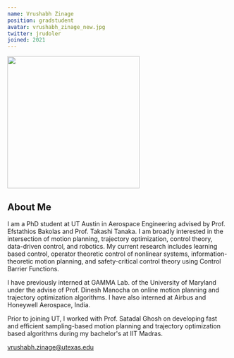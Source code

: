 ```yaml
---
name: Vrushabh Zinage
position: gradstudent
avatar: vrushabh_zinage_new.jpg
twitter: jrudoler
joined: 2021
---
```


<img width="300" src="{{site.baseurl}}/images/people/{{page.avatar}}" data-action="zoom">

## About Me
I am a PhD student at UT Austin in Aerospace Engineering advised by Prof. Efstathios Bakolas and Prof. Takashi Tanaka. I am broadly interested in the intersection of motion planning, trajectory optimization, control theory, data-driven control, and robotics. My current research includes learning based control, operator theoretic control of nonlinear systems, information-theoretic motion planning, and safety-critical control theory using Control Barrier Functions.

I have previously interned at GAMMA Lab. of the University of Maryland under the advise of Prof. Dinesh Manocha on online motion planning and trajectory optimization algorithms. I have also interned at Airbus and Honeywell Aerospace, India.

Prior to joining UT, I worked with Prof. Satadal Ghosh on developing fast and efficient sampling-based motion planning and trajectory optimization based algorithms during my bachelor's at IIT Madras.

<!-- ## My interests
Broadly interested in data, machine learning, and brains. I've done a lot of work with EEG and human memory in the past. Right now I'm excited about:
* Methods for rigorous uncertainty quantification, especially in deep learning
* Decoding brain activity using machine learning + applying to closed-loop algorithms
* Transfer learning / domain adaptation
* Open science initiatives, esp. tools for data standardization and sharing.  -->

vrushabh.zinage@utexas.edu
